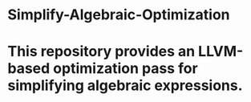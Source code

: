 # Simplify-Algebraic-Optimization
<h1> This repository provides an LLVM-based optimization pass for simplifying algebraic expressions. </h1>
